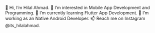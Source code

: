 👋 Hi, I’m Hilal Ahmad.
👀 I’m interested in Mobile App Development and Programming.
🌱 I’m currently learning Flutter App Development.
💞️ I’m working as an Native Android Developer.
📫 Reach me on Instagram @its_hilalahmad.
